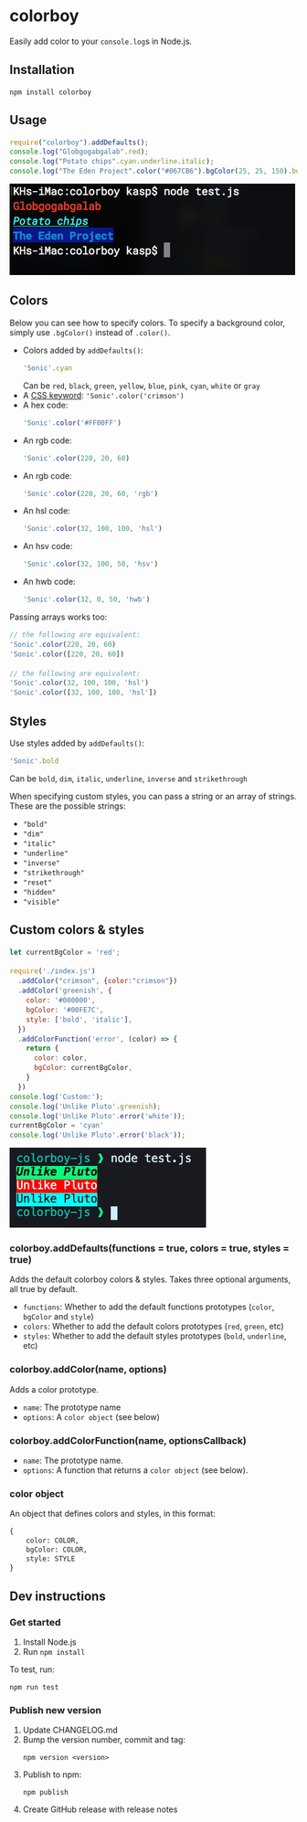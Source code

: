 # colorboy
Easily add color to your `console.log`s in Node.js.

## Installation
```
npm install colorboy
```

## Usage
```js
require("colorboy").addDefaults();
console.log("Globgogabgalab".red);
console.log("Potato chips".cyan.underline.italic);
console.log("The Eden Project".color("#067CB6").bgColor(25, 25, 150).bold);
```
![screenshot1](./screenshot1.png)

## Colors
Below you can see how to specify colors. To specify a background color, simply use `.bgColor()` instead of `.color()`.
- Colors added by `addDefaults()`:
    ```js
    'Sonic'.cyan
    ```
    Can be `red`, `black`, `green`, `yellow`, `blue`, `pink`, `cyan`, `white` or `gray`
- A [CSS keyword](https://www.w3.org/wiki/CSS/Properties/color/keywords): `'Sonic'.color('crimson')`
- A hex code:
    ```js
    'Sonic'.color('#FF00FF')
    ```
- An rgb code:
    ```js
    'Sonic'.color(220, 20, 60)
    ```
- An rgb code:
    ```js
    'Sonic'.color(220, 20, 60, 'rgb')
    ```
- An hsl code:
    ```js
    'Sonic'.color(32, 100, 100, 'hsl')
    ```
- An hsv code:
    ```js
    'Sonic'.color(32, 100, 50, 'hsv')
    ```
- An hwb code:
    ```js
    'Sonic'.color(32, 0, 50, 'hwb')
    ```

Passing arrays works too:
```js
// the following are equivalent:
'Sonic'.color(220, 20, 60)
'Sonic'.color([220, 20, 60])

// the following are equivalent:
'Sonic'.color(32, 100, 100, 'hsl')
'Sonic'.color([32, 100, 100, 'hsl'])
```

## Styles
Use styles added by `addDefaults()`:
```js
'Sonic'.bold
```
Can be `bold`, `dim`, `italic`, `underline`, `inverse` and `strikethrough`

When specifying custom styles, you can pass a string or an array of strings. These are the possible strings:
- `"bold"`
- `"dim"`
- `"italic"`
- `"underline"`
- `"inverse"`
- `"strikethrough"`
- `"reset"`
- `"hidden"`
- `"visible"`

## Custom colors & styles
```js
let currentBgColor = 'red';

require('./index.js')
  .addColor("crimson", {color:"crimson"})
  .addColor('greenish', {
    color: '#000000',
    bgColor: '#00FE7C',
    style: ['bold', 'italic'],
  })
  .addColorFunction('error', (color) => {
    return {
      color: color,
      bgColor: currentBgColor,
    }
  })
console.log('Custom:');
console.log('Unlike Pluto'.greenish);
console.log('Unlike Pluto'.error('white'));
currentBgColor = 'cyan'
console.log('Unlike Pluto'.error('black'));
```
![screenshot2](./screenshot2.png)

### colorboy.addDefaults(functions = true, colors = true, styles = true)
Adds the default colorboy colors & styles. Takes three optional arguments, all true by default.
- `functions`: Whether to add the default functions prototypes (`color`, `bgColor` and `style`)
- `colors`: Whether to add the default colors prototypes (`red`, `green`, etc)
- `styles`: Whether to add the default styles prototypes (`bold`, `underline`, etc)

### colorboy.addColor(name, options)
Adds a color prototype.
- `name`: The prototype name
- `options`: A `color object` (see below)

### colorboy.addColorFunction(name, optionsCallback)
- `name`: The prototype name.
- `options`: A function that returns a `color object` (see below).

### color object
An object that defines colors and styles, in this format:
```
{
    color: COLOR,
    bgColor: COLOR,
    style: STYLE
}
```

## Dev instructions

### Get started
1. Install Node.js
2. Run `npm install`

To test, run:
```
npm run test
```

### Publish new version
1. Update CHANGELOG.md
2. Bump the version number, commit and tag:
    ```
    npm version <version>
    ```
3. Publish to npm:
    ```
    npm publish
    ```
4. Create GitHub release with release notes

